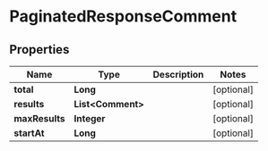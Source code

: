 

# PaginatedResponseComment


## Properties

| Name | Type | Description | Notes |
|------------ | ------------- | ------------- | -------------|
|**total** | **Long** |  |  [optional] |
|**results** | **List&lt;Comment&gt;** |  |  [optional] |
|**maxResults** | **Integer** |  |  [optional] |
|**startAt** | **Long** |  |  [optional] |



